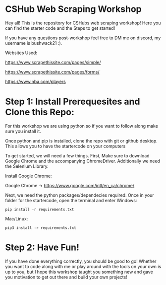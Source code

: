 # CSHub Web Scraping Workshop

Hey all! This is the repository for CSHubs web scraping workshop! Here you can find the starter code and the Steps to get started!

If you have any questions post-workshop feel free to DM me on discord, my username is bushwack21 :).

Websites Used:

https://www.scrapethissite.com/pages/simple/

https://www.scrapethissite.com/pages/forms/

https://www.nba.com/players



# Step 1: Install Prerequesites and Clone this Repo:

For this workshop we are using python so if you want to follow along make sure you install it.

Once python and pip is installed, clone the repo with git or github desktop. This allows you to have the startercode on your computers




To get started, we will need a few things. First, Make sure to download Google Chrome and the accompanying ChromeDriver. Additionally we need the Selenium Library.

Install Google Chrome:

Google Chrome -> https://www.google.com/intl/en_ca/chrome/


Next, we need the python packages/dependecies required. Once in your folder for the startercode, open the terminal and enter
Windows:
```
pip install -r requirements.txt
```
Mac/Linux:
```
pip3 install -r requirements.txt
```





# Step 2: Have Fun!

If you have done everything correctly, you should be good to go! Whether you want to code along with me or play around with the tools on your own is up to you, but I hope this workshop taught you something new and gave you motivation to get out there and build your own projects!

